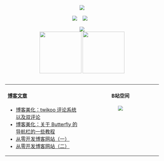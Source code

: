 <!-- 动态打字效果 -->
<h1 align="center">
  <a href="https://blog.lwtxiaoyao.top/">
    <img src="https://readme-typing-svg.herokuapp.com?color=%2336BCF7&lines=&nbsp;&nbsp;&nbsp;&nbsp;&nbsp;&nbsp;今日事，今日毕！">
  </a>
</h1>

<!-- 个人资料徽标 -->
<div align="center">
  <a href="https://blog.lwtxiaoyao.top/"><img src="https://img.shields.io/badge/website-个人博客-blue?style=flat&logo=hexo"></a>&emsp;
  <a href="https://space.bilibili.com/381745966"><img src="https://img.shields.io/badge/B站空间-bilibili-ff69b4?style=flat&logo=bilibili"></a>&emsp;
</div>
<br>

<div align="center"><img src="https://cdn.jsdelivr.net/gh/MengNianxiaoyao/MengNianxiaoyao/assets/github-contribution-grid-snake.svg" /></div>

<!-- GitHub数据统计 -->
<div align="center">
  <img height="137px" src="https://github-readme-stats.vercel.app/api?username=MengNianxiaoyao&hide_title=true&hide_border=true&show_icons=trueline_height=21&text_color=000&icon_color=000&bg_color=0,ea6161,ffc64d,fffc4d,52fa5a&theme=graywhite" />
  <img height="137px" src="https://github-readme-stats.vercel.app/api/top-langs/?username=MengNianxiaoyao&hide_title=true&hide_border=true&layout=compact&langs_count=6&text_color=000&icon_color=fff&bg_color=0,52fa5a,4dfcff,c64dff&theme=graywhite" />
</div>
<br>

<table align="center">
  
<td valign="top" width="50%">
  
#### <a href="https://lwtxiaoyao.top/" target="_blank">博客文章</a>
  
<!-- START_SECTION:blog -->
* <a href='https://www.lwtxiaoyao.top/posts/102892f2.html' target='_blank'>博客美化：twikoo 评论系统以及双评论</a>
* <a href='https://www.lwtxiaoyao.top/posts/3798f66d.html' target='_blank'>博客美化：关于 Butterfly 的导航栏的一些教程</a>
* <a href='https://www.lwtxiaoyao.top/posts/249468c2.html' target='_blank'>从零开发博客网站（一）</a>
* <a href='https://www.lwtxiaoyao.top/posts/1482841a.html' target='_blank'>从零开发博客网站（二）</a>
<!-- END_SECTION:blog -->
</td>
<td valign="top" width="50%">
  <!-- BiliBili数据 -->
<div align="center">
  
#### B站空间
  <a href="https://space.bilibili.com/381745966"><img src="https://stats.justsong.cn/api/bilibili/?id=381745966"/></a>
</div>
</td> 
</table>
